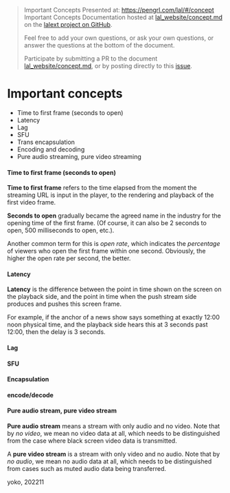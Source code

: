 > Important Concepts Presented at: https://pengrl.com/lal/#/concept  
> Important Concepts Documentation hosted at [lal_website/concept.md](https://github.com/q191201771/lalext/) on the [lalext project on GitHub](concept.md).
>
> Feel free to add your own questions, or ask your own questions, or answer the questions at the bottom of the document.  
>
> Participate by submitting a PR to the document [lal_website/concept.md](concept.md), or by posting directly to this [issue](https://github.com/q191201771/lalext/issues/5).

# Important concepts

- Time to first frame (seconds to open)
- Latency
- Lag
- SFU
- Trans encapsulation
- Encoding and decoding
- Pure audio streaming, pure video streaming

#### Time to first frame (seconds to open)

**Time to first frame** refers to the time elapsed from the moment the streaming URL is input in the player, to the rendering and playback of the first video frame.

**Seconds to open** gradually became the agreed name in the industry for the opening time of the first frame. (Of course, it can also be 2 seconds to open, 500 milliseconds to open, etc.).

Another common term for this is _open rate_, which indicates the _percentage_ of viewers who open the first frame within one second. Obviously, the higher the open rate per second, the better.

#### Latency

**Latency** is the difference between the point in time shown on the screen on the playback side, and the point in time when the push stream side produces and pushes this screen frame.

For example, if the anchor of a news show says something at exactly 12:00 noon physical time, and the playback side hears this at 3 seconds past 12:00, then the delay is 3 seconds.

#### Lag

#### SFU

#### Encapsulation

#### encode/decode

#### Pure audio stream, pure video stream

**Pure audio stream** means a stream with only audio and no video. Note that by _no video_, we mean no video data at all, which needs to be distinguished from the case where black screen video data is transmitted.

A **pure video stream** is a stream with only video and no audio. Note that by _no audio_, we mean no audio data at all, which needs to be distinguished from cases such as muted audio data being transferred.

yoko, 202211